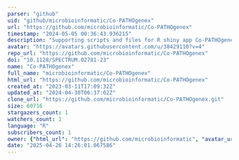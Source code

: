 ```yaml
---
parser: "github"
uid: "github/microbioinformatic/Co-PATHOgenex"
url: "https://github.com/microbioinformatic/Co-PATHOgenex"
timestamp: "2024-05-05 00:36:43.936215"
description: "Supporting scripts and files for R shiny app Co-PATHOgenex"
avatar: "https://avatars.githubusercontent.com/u/38429110?v=4"
repo_url: "https://github.com/microbioinformatic/Co-PATHOgenex"
doi: "10.1128/SPECTRUM.02781-23"
name: "Co-PATHOgenex"
full_name: "microbioinformatic/Co-PATHOgenex"
html_url: "https://github.com/microbioinformatic/Co-PATHOgenex"
created_at: "2023-03-11T17:09:32Z"
updated_at: "2024-04-30T06:37:02Z"
clone_url: "https://github.com/microbioinformatic/Co-PATHOgenex.git"
size: 60716
stargazers_count: 1
watchers_count: 1
language: "R"
subscribers_count: 1
owner: {"html_url": "https://github.com/microbioinformatic", "avatar_url": "https://avatars.githubusercontent.com/u/38429110?v=4", "login": "microbioinformatic", "type": "User"}
date: "2025-04-26 14:26:01.067586"
---
```

